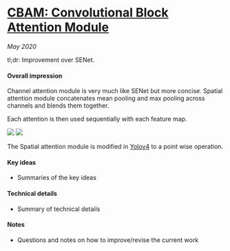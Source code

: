 # [CBAM: Convolutional Block Attention Module](https://arxiv.org/abs/1807.06521)

_May 2020_

tl;dr: Improvement over SENet.

#### Overall impression
Channel attention module is very much like SENet but more concise. Spatial attention module concatenates mean pooling and max pooling across channels and blends them together. 

Each attention is then used sequentially with each feature map.  

![](https://vitalab.github.io/article/images/convblock/fig2.png)
![](https://vitalab.github.io/article/images/convblock/fig1.png)

The Spatial attention module is modified in [Yolov4](yolov4.md) to a point wise operation.

#### Key ideas
- Summaries of the key ideas

#### Technical details
- Summary of technical details

#### Notes
- Questions and notes on how to improve/revise the current work  

